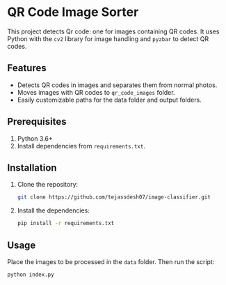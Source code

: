 # QR Code Image Sorter

This project detects Qr code: one for images containing QR codes. It uses Python with the `cv2` library for image handling and `pyzbar` to detect QR codes.

## Features
- Detects QR codes in images and separates them from normal photos.
- Moves images with QR codes to `qr_code_images` folder.
- Easily customizable paths for the data folder and output folders.

## Prerequisites
1. Python 3.6+
2. Install dependencies from `requirements.txt`.

## Installation

1. Clone the repository:
    ```bash
    git clone https://github.com/tejassdesh07/image-classifier.git
    ```

2. Install the dependencies:
    ```bash
    pip install -r requirements.txt
    ```



## Usage

Place the images to be processed in the `data` folder. Then run the script:

```bash
python index.py
